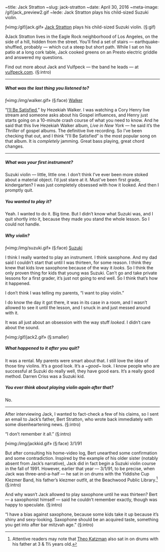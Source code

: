~title: Jack Stratton
~slug: jack-stratton
~date: April 30, 2016
~meta-image: /gif/jack_preview2.gif
~lede: Jack Stratton plays his child-sized Suzuki violin.

ƒ«img:/gif/jack.gif» [Jack Stratton](https://twitter.com/jacks) plays his child-sized Suzuki violin. (§:gif)

∂Jack Stratton lives in the Eagle Rock neighborhood of Los Angeles, on the side of a hill, hidden from the street. You’ll find a set of stairs — earthquake-shuffled, probably — which cut a steep but short path. While I sat on his patio at a long cork table, Jack cooked greens on an Presto electric griddle and answered my questions.

Find out more about Jack and Vulfpeck — the band he leads — at [vulfpeck.com](http://vulfpeck.com/). (§:intro)

___

##### What was the last thing you listened to?

ƒ«img:/img/walker.gif» (§:face) [Walker](https://en.wikipedia.org/wiki/Hezekiah%5FWalker) 

 “[I’ll Be Satisfied](/sound/ill-be-satisfied.m4a),” by Hezekiah Walker. I was watching a Cory Henry live stream and someone asks about his Gospel influences, and Henry just starts going on a 10-minute crash course of what you need to know. And he said that this live Hezekiah Walker album, _Live in New York_ — he said it’s the _Thriller_ of gospel albums. The definitive live recording. So I’ve been checking that out, and I think “I’ll Be Satisfied” is the most popular song on that album. It is _completely_ jamming. Great bass playing, great chord changes.

___

##### What was your first instrument?

Suzuki violin — little, little one. I don’t think I’ve ever been more stoked about a material object. I’d just stare at it. Must’ve been first grade, kindergarten? I was just completely obsessed with how it looked. And then I promptly quit.

##### You wanted to play it?

Yeah. I wanted to do it. Big time. But I didn’t know what Suzuki was, and I quit shortly into it, because they made you stand the whole lesson. So I could not handle.

##### Why violin?

ƒ«img:/img/suzuki.gif» (§:face) [Suzuki](https://en.wikipedia.org/wiki/Shinichi%5FSuzuki%5F%28violinist%29)

I think I really wanted to play an instrument. I think saxophone. And my dad said I couldn’t start that until I was thirteen, for some reason. I think they knew that kids love saxophone because of the way it _looks_. So I think the only proven thing for kids that young was Suzuki. Can’t go and take private lessons for a first grader, it’s just not going to end well. So I think that’s how it happened.

I don’t think I was telling my parents, “I want to play violin.”

I do know the day it got there, it was in its case in a room, and I wasn’t allowed to see it until the lesson, and I snuck in and just messed around with it.

It was all just about an obsession with the way stuff _looked_. I didn’t care about the sound.

ƒ«img:/gif/jack2.gif» (§:smaller)

##### What happened to it after you quit?

It was a rental. My parents were smart about that. I still love the idea of those tiny violins. It’s a good look. It’s a ~_good_~ look. I know people who are successful at Suzuki do really well, they have good ears. It’s a really good method. Darren Criss was a Suzuki kid.

##### You ever think about playing violin again after that?

No.

___

After interviewing Jack, I wanted to fact-check a few of his claims, so I sent an email to Jack’s father, Bert Stratton, who wrote back immediately with some disenheartening news. (§:intro)

“I don’t remember it all.” (§:intro)

ƒ«img:/img/jackkid.gif» (§:face) 3/1/91

But after consulting his home-video log, Bert unearthed some confirmation and some contradiction. Inspired by the example of his older sister (notably absent from Jack’s narrative), Jack did in fact begin a Suzuki violin course in the fall of 1991. However, earlier that year — 3/1/91, to be precise, when Jack was three-and-a-half — he sat in on drums with the Yiddishe Cup Klezmer Band, his father’s klezmer outfit, at the Beachwood Public Library.[^theo] (§:intro)

And why wasn’t Jack allowed to play saxophone until he was thirteen? Bert — a saxophonist himself — said he couldn’t remember exactly, though was happy to speculate. (§:intro)

“I have a bias against saxophone, because some kids take it up because it’s shiny and sexy-looking.  Saxophone should be an acquired taste, something you get into after bar mitzvah age.” (§:intro)

[^theo]: Attentive readers may note that [Theo Katzman](/theo-katzman) also sat in on drums with his father at 3 & 1½ years old.
